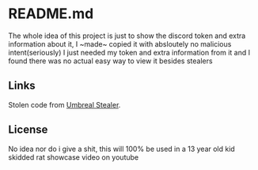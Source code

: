 # README.md
The whole idea of this project is just to show the discord token and extra information about it, I ~made~ copied it with absloutely no malicious intent(seriously) I just needed my token and extra information from it and I found there was no actual easy way to view it besides stealers

## Links
Stolen code from [Umbreal Stealer](https://github.com/Blank-c/Umbral-Stealer).

## License
No idea nor do i give a shit, this will 100% be used in a 13 year old kid skidded rat showcase video on youtube